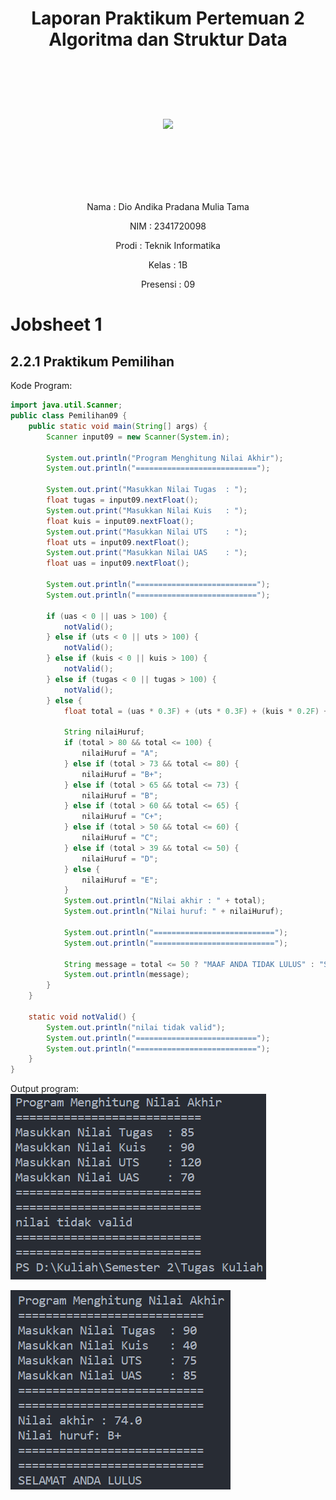 # <p align ="center">Laporan Praktikum Pertemuan 2 Algoritma dan Struktur Data</p>
<br><br><br><br>

<p align="center">
   <img src="https://static.wikia.nocookie.net/logopedia/images/8/8a/Politeknik_Negeri_Malang.png/revision/latest?cb=20190922202558" width="30%"> </p>

<br><br><br><br><br>

<p align = "center"> Nama     : Dio Andika Pradana Mulia Tama </p>
<p align = "center"> NIM      : 2341720098 </p>
<p align = "center"> Prodi    : Teknik Informatika</p>
<p align = "center"> Kelas    : 1B </p>
<p align = "center"> Presensi : 09 </p>

# Jobsheet 1

## 2.2.1 Praktikum Pemilihan

Kode Program:
```java
import java.util.Scanner;
public class Pemilihan09 {
    public static void main(String[] args) {
        Scanner input09 = new Scanner(System.in);

        System.out.println("Program Menghitung Nilai Akhir");
        System.out.println("===========================");

        System.out.print("Masukkan Nilai Tugas  : ");
        float tugas = input09.nextFloat();
        System.out.print("Masukkan Nilai Kuis   : ");
        float kuis = input09.nextFloat();
        System.out.print("Masukkan Nilai UTS    : ");
        float uts = input09.nextFloat();
        System.out.print("Masukkan Nilai UAS    : ");
        float uas = input09.nextFloat();

        System.out.println("===========================");
        System.out.println("===========================");

        if (uas < 0 || uas > 100) {
            notValid();
        } else if (uts < 0 || uts > 100) {
            notValid();
        } else if (kuis < 0 || kuis > 100) {
            notValid();
        } else if (tugas < 0 || tugas > 100) {
            notValid();
        } else {
            float total = (uas * 0.3F) + (uts * 0.3F) + (kuis * 0.2F) + (tugas * 0.2F);

            String nilaiHuruf;
            if (total > 80 && total <= 100) {
                nilaiHuruf = "A";
            } else if (total > 73 && total <= 80) {
                nilaiHuruf = "B+";        
            } else if (total > 65 && total <= 73) {
                nilaiHuruf = "B";
            } else if (total > 60 && total <= 65) {
                nilaiHuruf = "C+";
            } else if (total > 50 && total <= 60) {
                nilaiHuruf = "C";
            } else if (total > 39 && total <= 50) {
                nilaiHuruf = "D";
            } else {
                nilaiHuruf = "E";
            }
            System.out.println("Nilai akhir : " + total);
            System.out.println("Nilai huruf: " + nilaiHuruf);

            System.out.println("===========================");
            System.out.println("===========================");

            String message = total <= 50 ? "MAAF ANDA TIDAK LULUS" : "SELAMAT ANDA LULUS";
            System.out.println(message);
        }
    }
    
    static void notValid() {
        System.out.println("nilai tidak valid");
        System.out.println("===========================");
        System.out.println("===========================");
    }
}
```

Output program:
<img src="pictures/image.png">

<img src="pictures/js1pemilihanASD.png">